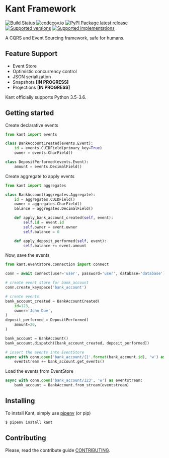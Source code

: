 # Kant Framework
[![Build Status](https://travis-ci.org/patrickporto/kant.svg?branch=master)](https://travis-ci.org/patrickporto/kant)
[![codecov.io](https://codecov.io/github/patrickporto/kant/coverage.svg?branch=master)](https://codecov.io/github/patrickporto/kant?branch=master)
[![PyPI Package latest release](https://img.shields.io/pypi/v/kant.svg)](https://pypi.python.org/pypi/kant)
[![Supported versions](https://img.shields.io/pypi/pyversions/kant.svg)](https://pypi.python.org/pypi/kant)
[![Supported implementations](https://img.shields.io/pypi/implementation/kant.svg)](https://pypi.python.org/pypi/kant)


A CQRS and Event Sourcing framework, safe for humans.

## Feature Support

* Event Store
* Optimistic concurrency control
* JSON serialization
* Snapshots **[IN PROGRESS]**
* Projections **[IN PROGRESS]**

Kant officially supports Python 3.5-3.6.

## Getting started

Create declarative events

```python
from kant import events

class BankAccountCreated(events.Event):
    id = events.CUIDField(primary_key=True)
    owner = events.CharField()

class DepositPerformed(events.Event):
    amount = events.DecimalField()
```

Create aggregate to apply events

```python
from kant import aggregates

class BankAccount(aggregates.Aggregate):
    id = aggregates.CUIDField()
    owner = aggregates.CharField()
    balance = aggregates.DecimalField()

    def apply_bank_account_created(self, event):
        self.id = event.id
        self.owner = event.owner
        self.balance = 0

    def apply_deposit_performed(self, event):
        self.balance += event.amount
```

Now, save the events

```python
from kant.eventstore.connection import connect

conn = await connect(user='user', password='user', database='database')

# create event store for bank_account
conn.create_keyspace('bank_account')

# create events
bank_account_created = BankAccountCreated(
    id=123,
    owner='John Doe',
)
deposit_performed = DepositPerformed(
    amount=20,
)

bank_account = BankAccount()
bank_account.dispatch([bank_account_created, deposit_performed])

# insert the events into EventStore
async with conn.open('bank_account/{}'.format(bank_account.id), 'w') as eventstream:
    eventstream += bank_account.get_events()
```

Load the events from EventStore
```python
async with conn.open('bank_account/123', 'w') as eventstream:
    bank_account = BankAccount.from_stream(eventstream)
```

## Installing
To install Kant, simply use [pipenv](pipenv.org) (or pip)

```bash
$ pipenv install kant
```



## Contributing

Please, read the contribute guide [CONTRIBUTING](CONTRIBUTING.md).

